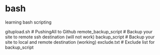 # bash
learning bash scripting

gitupload.sh  # PushingAll to Github
remote_backup_script # Backup your site to remote ssh destination (will not work)
backup_script # Backup your site to local and remote destination (working)
exclude.txt  # Exclude list for backup_script
